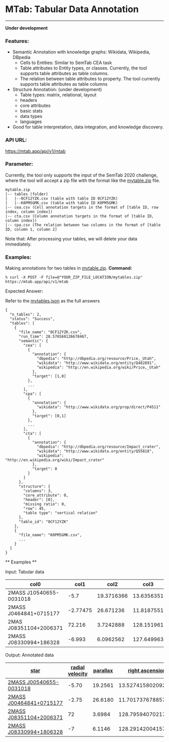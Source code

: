 MTab: Tabular Data Annotation
===========
---
**Under development**
### Features:
- Semantic Annotation with knowledge graphs: Wikidata, Wikipedia, DBpedia
    - Cells to Entities: Similar to SemTab CEA task
    - Table attributes to Entity types, or classes. Currently, the tool supports table attributes as table columns. 
    - The relation between table attributes to property. The tool currently supports table attributes as table columns
- Structure Annotation: (under development)
  - Table types: matrix, relational, layout
  - headers
  - core attributes
  - basic stats
  - data types
  - languages
- Good for table interpretation, data integration, and knowledge discovery.

### API URL:
https://mtab.app/api/v1/mtab

### Parameter: 
Currently, the tool only supports the input of the SemTab 2020 challenge, where the tool will accept a zip file with the format like the [mytable.zip](mytables.zip) file.
```
mytable.zip
|-- tables (folder)
|   |--0CF12YZK.csv (table with table ID 0CF12YZK)
|   |--K0PM5GMK.csv (table with table ID K0PM5GMK)
|-- cea.csv (Cell annotation targets in the format of [table ID, row index, column index])
|-- cta.csv (Column annotation targets in the format of [table ID, column index])
|-- cpa.csv (The relation between two columns in the format of [table ID, column 1, column 2]
```

Note that: After processing your tables, we will delete your data immediately. 

### Examples:
Making annotations for two tables in [mytable.zip](mytables.zip). 
**Command:** 
```
% curl -X POST -F file=@"YOUR_ZIP_FILE_LOCATION/mytables.zip" https://mtab.app/api/v1/mtab
```
Expected Answer:

Refer to the [mytables.json](mytables.json) as the full answers
```json5
{
  "n_tables": 2,
  "status": "Success",
  "tables": [
    {
      "file_name": "0CF12YZK.csv",
      "run_time": 28.576568126678467,
      "semantic": {
        "cea": [
          {
            "annotation": {
              "dbpedia": "http://dbpedia.org/resource/Price,_Utah",
              "wikidata": "http://www.wikidata.org/entity/Q482891",
              "wikipedia": "http://en.wikipedia.org/wiki/Price,_Utah"
            },
            "target": [1,0]
          },
          ...
        ],
        "cpa": [
          {
            "annotation": {
              "wikidata": "http://www.wikidata.org/prop/direct/P4511"
            },
            "target": [0,1]
          },
          ...
        ],
        "cta": [
          {
            "annotation": {
              "dbpedia": "http://dbpedia.org/resource/Impact_crater",
              "wikidata": "http://www.wikidata.org/entity/Q55818",
              "wikipedia": "http://en.wikipedia.org/wiki/Impact_crater"
            },
            "target": 0
          }
        ]
      },
      "structure": {
        "columns": 3,
        "core_attribute": 0,
        "header": [0],
        "missing ratio": 0,
        "row": 45,
        "table type": "vertical relation"
      },
      "table_id": "0CF12YZK"
    },
    {
      "file_name": "K0PM5GMK.csv",
      ...
    }
  ]
}
```
** Examples **

Input: Tabular data

| col0                    | col1     | col2       | col3       |
|-------------------------|----------|------------|------------|
| 2MASS J10540655-0031018 | -5.7     | 19.3716366 | 13.6356351 |
| 2MASS J0464841+0715177  | -2.77475 | 26.671236  | 11.8187551 |
| 2MAS J08351104+2006371  | 72.216   | 3.7242888  | 128.151961 |
| 2MASS J08330994+186328  | -6.993   | 6.0962562  | 127.649963 |

Output: Annotated data

| [star](http://www.wikidata.org/entity/Q523)                    | [radial velocity](http://www.wikidata.org/prop/direct/P2216) | [parallax](http://www.wikidata.org/prop/direct/P2214) | [right ascension](http://www.wikidata.org/prop/direct/P6257)    |
|-------------------------|-----------------|----------|--------------------|
| [2MASS J00540655-0031018](http://www.wikidata.org/entity/Q222120) | -5.70           | 19.2561  | 13.52741580209200  |
| [2MASS J00464841+0715177](http://www.wikidata.org/entity/Q222110) | -2.75           | 26.6180  | 11.70173767885790  |
| [2MASS J08351104+2006371](http://www.wikidata.org/entity/Q78611172) | 72              | 3.6984   | 128.79594070217040 |
| [2MASS J08330994+1806328](http://www.wikidata.org/entity/Q78610810) | -7              | 6.1146   | 128.29142004157090 |